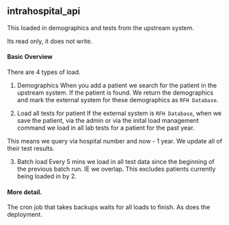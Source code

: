 ## intrahospital_api

This loaded in demographics and tests from the upstream system.

Its read only, it does not write.

#### Basic Overview
There are 4 types of load.

1. Demographics
When you add a patient we search for the patient in the upstream system. If the patient is found. We return the demographics and mark the external system
for these demographics as `RFH Database`.

2. Load all tests for patient
If the external system is `RFH Database`, when we save the patient, via the admin or via the inital load management command we load in all lab tests for a patient for the past year.

This means we query via hospital number and now - 1 year. We update all of their test results.

3. Batch load
Every 5 mins we load in all test data since the beginning of the previous batch run. IE we overlap.
This excludes patients currently being loaded in by 2.

#### More detail.
The cron job that takes backups waits for all loads to finish. As does the deployment.

